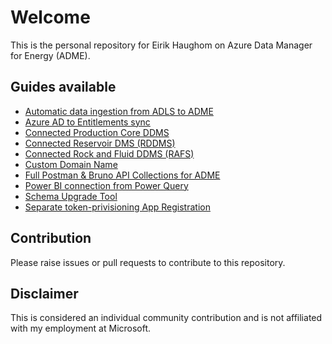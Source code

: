 # Welcome

This is the personal repository for Eirik Haughom on Azure Data Manager for Energy (ADME).

## Guides available

- [Automatic data ingestion from ADLS to ADME](/Guides/Synapse/DataLakeIngestion/)
- [Azure AD to Entitlements sync](/Guides/AADEntitlementsSync/)
- [Connected Production Core DDMS](/Guides/Connected%20Production%20DDMS/)
- [Connected Reservoir DMS (RDDMS)](/Guides/Connected%20Reservoir%20DDMS/)
- [Connected Rock and Fluid DDMS (RAFS)](/Guides/Connected%20Rock%20and%20Fluid%20DDMS/)
- [Custom Domain Name](/Guides/Custom%20Domain/)
- [Full Postman & Bruno API Collections for ADME](/Guides/Postman%20Collection/)
- [Power BI connection from Power Query](/Guides/Power%20BI/)
- [Schema Upgrade Tool](/Guides/Schema%20Upgrade%20Tool/)
- [Separate token-privisioning App Registration](/Guides/Azure%20AD/Dedicated%20Token%20App%20Registration/)

## Contribution

Please raise issues or pull requests to contribute to this repository.

## Disclaimer

This is considered an individual community contribution and is not affiliated with my employment at Microsoft.
